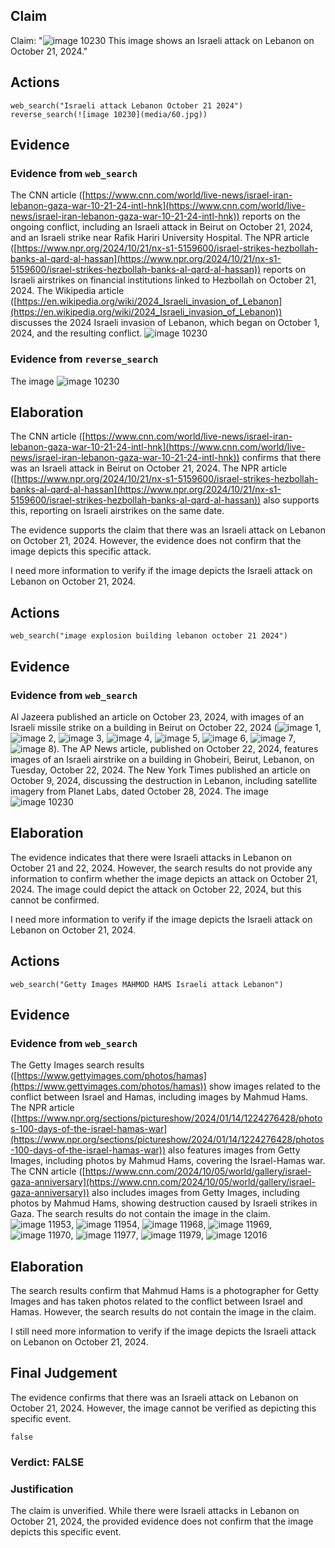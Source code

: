## Claim
Claim: "![image 10230](media/60.jpg) This image shows an Israeli attack on Lebanon on October 21, 2024."

## Actions
```
web_search("Israeli attack Lebanon October 21 2024")
reverse_search(![image 10230](media/60.jpg))
```

## Evidence
### Evidence from `web_search`
The CNN article ([https://www.cnn.com/world/live-news/israel-iran-lebanon-gaza-war-10-21-24-intl-hnk](https://www.cnn.com/world/live-news/israel-iran-lebanon-gaza-war-10-21-24-intl-hnk)) reports on the ongoing conflict, including an Israeli attack in Beirut on October 21, 2024, and an Israeli strike near Rafik Hariri University Hospital. The NPR article ([https://www.npr.org/2024/10/21/nx-s1-5159600/israel-strikes-hezbollah-banks-al-qard-al-hassan](https://www.npr.org/2024/10/21/nx-s1-5159600/israel-strikes-hezbollah-banks-al-qard-al-hassan)) reports on Israeli airstrikes on financial institutions linked to Hezbollah on October 21, 2024. The Wikipedia article ([https://en.wikipedia.org/wiki/2024_Israeli_invasion_of_Lebanon](https://en.wikipedia.org/wiki/2024_Israeli_invasion_of_Lebanon)) discusses the 2024 Israeli invasion of Lebanon, which began on October 1, 2024, and the resulting conflict. ![image 10230](media/60.jpg)


### Evidence from `reverse_search`
The image ![image 10230](media/60.jpg)

## Elaboration
The CNN article ([https://www.cnn.com/world/live-news/israel-iran-lebanon-gaza-war-10-21-24-intl-hnk](https://www.cnn.com/world/live-news/israel-iran-lebanon-gaza-war-10-21-24-intl-hnk)) confirms that there was an Israeli attack in Beirut on October 21, 2024. The NPR article ([https://www.npr.org/2024/10/21/nx-s1-5159600/israel-strikes-hezbollah-banks-al-qard-al-hassan](https://www.npr.org/2024/10/21/nx-s1-5159600/israel-strikes-hezbollah-banks-al-qard-al-hassan)) also supports this, reporting on Israeli airstrikes on the same date.

The evidence supports the claim that there was an Israeli attack on Lebanon on October 21, 2024. However, the evidence does not confirm that the image depicts this specific attack.

I need more information to verify if the image depicts the Israeli attack on Lebanon on October 21, 2024.


## Actions
```
web_search("image explosion building lebanon october 21 2024")
```

## Evidence
### Evidence from `web_search`
Al Jazeera published an article on October 23, 2024, with images of an Israeli missile strike on a building in Beirut on October 22, 2024 (![image 1](media/0.jpg), ![image 2](media/3.jpg), ![image 3](media/4.jpg), ![image 4](media/5.jpg), ![image 5](media/6.jpg), ![image 6](media/8.jpg), ![image 7](media/9.jpg), ![image 8](media/10.jpg)). The AP News article, published on October 22, 2024, features images of an Israeli airstrike on a building in Ghobeiri, Beirut, Lebanon, on Tuesday, October 22, 2024. The New York Times published an article on October 9, 2024, discussing the destruction in Lebanon, including satellite imagery from Planet Labs, dated October 28, 2024. The image ![image 10230](media/60.jpg)

## Elaboration
The evidence indicates that there were Israeli attacks in Lebanon on October 21 and 22, 2024. However, the search results do not provide any information to confirm whether the image depicts an attack on October 21, 2024. The image could depict the attack on October 22, 2024, but this cannot be confirmed.

I need more information to verify if the image depicts the Israeli attack on Lebanon on October 21, 2024.


## Actions
```
web_search("Getty Images MAHMOD HAMS Israeli attack Lebanon")
```

## Evidence
### Evidence from `web_search`
The Getty Images search results ([https://www.gettyimages.com/photos/hamas](https://www.gettyimages.com/photos/hamas)) show images related to the conflict between Israel and Hamas, including images by Mahmud Hams. The NPR article ([https://www.npr.org/sections/pictureshow/2024/01/14/1224276428/photos-100-days-of-the-israel-hamas-war](https://www.npr.org/sections/pictureshow/2024/01/14/1224276428/photos-100-days-of-the-israel-hamas-war)) also features images from Getty Images, including photos by Mahmud Hams, covering the Israel-Hamas war. The CNN article ([https://www.cnn.com/2024/10/05/world/gallery/israel-gaza-anniversary](https://www.cnn.com/2024/10/05/world/gallery/israel-gaza-anniversary)) also includes images from Getty Images, including photos by Mahmud Hams, showing destruction caused by Israeli strikes in Gaza. The search results do not contain the image in the claim. ![image 11953](media/2025-08-31_00-08-1756598908-364798.jpg), ![image 11954](media/2025-08-31_00-08-1756598909-498058.jpg), ![image 11968](media/2025-08-31_00-08-1756598916-124960.jpg), ![image 11969](media/2025-08-31_00-08-1756598916-675520.jpg), ![image 11970](media/2025-08-31_00-08-1756598917-701291.jpg), ![image 11977](media/2025-08-31_00-08-1756598923-068268.jpg), ![image 11979](media/2025-08-31_00-08-1756598924-498685.jpg), ![image 12016](media/2025-08-31_00-09-1756598973-459534.jpg)


## Elaboration
The search results confirm that Mahmud Hams is a photographer for Getty Images and has taken photos related to the conflict between Israel and Hamas. However, the search results do not contain the image in the claim.

I still need more information to verify if the image depicts the Israeli attack on Lebanon on October 21, 2024.


## Final Judgement
The evidence confirms that there was an Israeli attack on Lebanon on October 21, 2024. However, the image cannot be verified as depicting this specific event.

`false`

### Verdict: FALSE

### Justification
The claim is unverified. While there were Israeli attacks in Lebanon on October 21, 2024, the provided evidence does not confirm that the image depicts this specific event.
